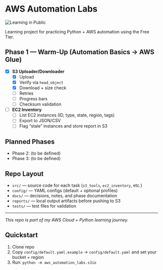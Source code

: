 # AWS Automation Labs

![Learning in Public](https://img.shields.io/badge/Learning%20in%20Public-🚀-orange)

Learning project for practicing Python + AWS automation using the Free Tier.

## Phase 1 — Warm-Up (Automation Basics → AWS Glue)

- [x] **S3 Uploader/Downloader**
  - [x] Upload
  - [x] Verify via `head_object`
  - [x] Download + size check
  - [ ] Retries
  - [ ] Progress bars
  - [ ] Checksum validation
  
- [ ] **EC2 Inventory**
  - [ ] List EC2 instances (ID, type, state, region, tags)
  - [ ] Export to JSON/CSV
  - [ ] Flag “stale” instances and store report in S3

## Planned Phases

- Phase 2: (to be defined)
- Phase 3: (to be defined)

## Repo Layout

- `src/` — source code for each task (`s3_tools`, `ec2_inventory`, etc.)
- `config/` — YAML configs (default + optional profiles)
- `docs/` — decisions, notes, and phase documentation
- `reports/` — local output artifacts before pushing to S3
- `tests/` — test files for validation

---

*This repo is part of my AWS Cloud + Python learning journey.*
## Quickstart
1. Clone repo
2. Copy `config/default.yaml.example` → `config/default.yaml` and set your bucket + region
3. Run: `python -m aws_automation_labs.s3io`  
